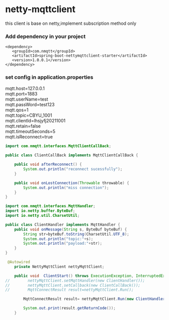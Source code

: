 # netty-mqttclient

this client is base on netty,implement subscription method  only

### Add dependency in your project

    <dependency>
       <groupId>com.nmqtt</groupId>
       <artifactId>spring-boot-nettymqttclient-starter</artifactId>
       <version>1.0.0.1</version>
    </dependency>
 
 ### set config in application.properties
 
mqtt.host=127.0.0.1<br>
mqtt.port=1883<br>
mqtt.userName=test<br>
mqtt.passWord=test123<br>
mqtt.qos=1<br>
mqtt.topic=CBYU_1001<br>
mqtt.clientId=lhsjyfj20211001<br>
mqtt.retain=false<br>
mqtt.timeoutSeconds=5<br>
mqtt.isReconnect=true<br>

```Java
import com.nmqtt.interfaces.MqttClientCallBack;
  
public class ClientCallBack implements MqttClientCallBack {

    public void afterReconnect() {
        System.out.println("reconnect sucessfully");
    }

    public void onLostConnection(Throwable throwable) {
        System.out.println("miss connection");
    }
}
```

```Java
import com.nmqtt.interfaces.MqttHandler;
import io.netty.buffer.ByteBuf;
import io.netty.util.CharsetUtil;

public class ClientHandler implements MqttHandler {
    public void onMessage(String s, ByteBuf byteBuf) {
        String str=byteBuf.toString(CharsetUtil.UTF_8);
        System.out.println("topic:"+s);
        System.out.println("payload:"+str);
    }
}
```

```Java
 @Autowired
    private NettyMqttClient nettyMqttClient;

    public void  ClientStart() throws ExecutionException, InterruptedException {
//        nettyMqttClient.setMqttHandler(new ClientHandler());
//        nettyMqttClient.setCallback(new ClientCallBack());
//        MqttConnectResult result=nettyMqttClient.Run();

        MqttConnectResult result= nettyMqttClient.Run(new ClientHandler(),new ClientCallBack());

        System.out.print(result.getReturnCode());
    }
 ```
